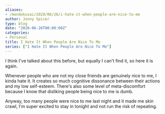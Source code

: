 ```yaml
---
aliases:
- /mendokusai/2020/06/26/i-hate-it-when-people-are-nice-to-me
author: Jonny Spicer
type: blog
date: "2020-06-26T00:00:00Z"
categories:
- Personal
title: I Hate It When People Are Nice To Me
series: ["I Hate It When People Are Nice To Me"]
---
```

I think I've talked about this before, but equally I can't find it, so here it is again.

Whenever people who are not my close friends are genuinely nice to me, I kinda hate it. It creates so much cognitive
dissonance between their actions and my low self-esteem. There's also some level of meta-discomfort because I know
that disliking people being nice to me is dumb.

Anyway, too many people were nice to me last night and it made me skin crawl, I'm super excited to stay in tonight and
not run the risk of repeating.
